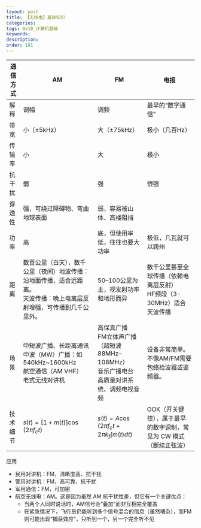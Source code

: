 ```yaml
---
layout: post
title: 【无线电】基础知识
categories: 
tags: 0x10_计算机基础
keywords:
description:
order: 191
---
```




| 通信方式 | AM | FM | 电报 |
|---------|----|----|-----|
|   解释   | 调幅 | 调频 | 最早的“数字通信” 
| 带宽    | 小（±5kHz） | 大（±75kHz）| 极小（几百Hz）
| 传输率 | 小 | 大 | 极小
| 抗干扰   | 弱    | 强 | 很强
| 穿透性 | 强，可绕过障碍物、弯曲地球表面 | 弱，容易被山体、高楼阻挡
| 功率 | 高 | 底，但使用率低，往往也要大功率 | 极低，几瓦就可以跨州
| 距离 | 数百公里（白天），数千公里（夜间）地波传播：沿地面传播，适合远距离。<br>天波传播：晚上电离层反射增强，可传播到几千公里外。 | 50–100公里为主，视发射功率和地形而异 | 数千公里甚至全球传播（依赖电离层反射） <br>HF频段（3-30MHz）适合天波传播
| 场景 | 中短波广播、长距离通讯  <br> 中波（MW）广播：如540kHz~1600kHz <br>航空通信（AM VHF）<br> 老式无线对讲机| 高保真广播 <br> FM立体声广播（超短波88MHz–108MHz） <br> 音乐广播电台 <br> 高质量对讲系统、调频电视音频 | 设备非常简单。不像AM/FM需要包络检波器或鉴频器。
| 技术细节 | $s(t) = [1 + m(t)] \cos(2\pi f_c t)$ | $s(t) = A \cos(2\pi f_c t + 2\pi k_f \int m(t) dt)$ | OOK（开关键控），属于最早的数字调制，常见为 CW 模式（断续正弦波） 


应用
- 民用对讲机：FM，清晰度高、抗干扰
- 警用对讲机：FM，高可靠、抗干扰
- 军用通信：FM，可加密
- 航空无线电：AM。这是因为虽然 AM 抗干扰性差，但它有一个关键优点：
    - 当两个人同时说话时，AM信号会“叠加”而非互相完全覆盖
    - 在紧急情况下，飞行员仍能听到多个信号混合的信息（虽然嘈杂），而FM则可能出现“捕获效应”，只听到一个，另一个完全听不见

